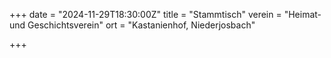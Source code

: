 +++
date = "2024-11-29T18:30:00Z"
title = "Stammtisch"
verein = "Heimat- und Geschichtsverein"
ort = "Kastanienhof, Niederjosbach"

+++
